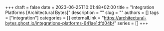 +++ 
draft = false
date = 2023-06-25T10:01:48+02:00
title = "Integration Platforms [Architectural Bytes]"
description = ""
slug = ""
authors = []
tags = ["integration"]
categories = []
externalLink = "https://architectural-bytes.ghost.io/integrations-platforms-641ae1dfd04b/"
series = []
+++
